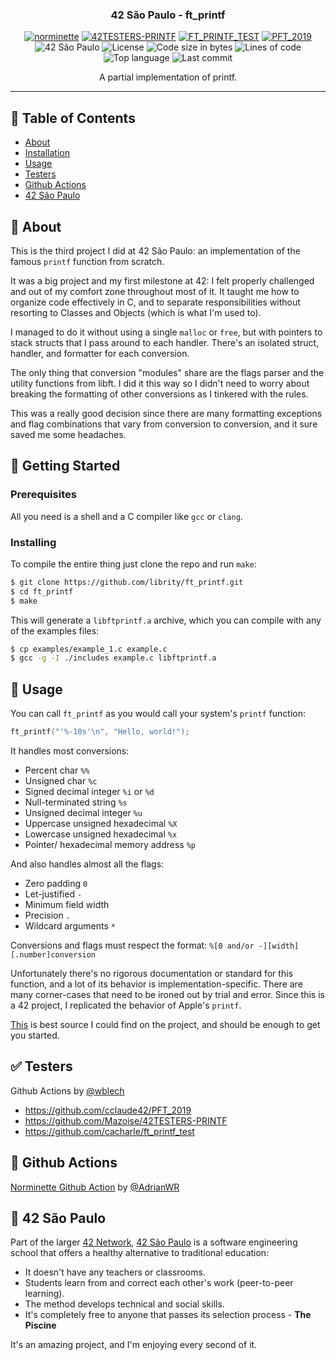 <h3 align="center">42 São Paulo - ft_printf</h3>

<div align="center">

[![norminette](https://github.com/librity/ft_printf/actions/workflows/norminette.yml/badge.svg)](https://github.com/librity/ft_printf/actions/workflows/norminette.yml)
[![42TESTERS-PRINTF](https://github.com/librity/ft_printf/actions/workflows/42TESTERS-PRINTF.yml/badge.svg)](https://github.com/librity/ft_printf/actions/workflows/42TESTERS-PRINTF.yml)
[![FT_PRINTF_TEST](https://github.com/librity/ft_printf/actions/workflows/FT_PRINTF_TEST.yml/badge.svg)](https://github.com/librity/ft_printf/actions/workflows/FT_PRINTF_TEST.yml)
[![PFT_2019](https://github.com/librity/ft_printf/actions/workflows/PFT_2019.yml/badge.svg)](https://github.com/librity/ft_printf/actions/workflows/PFT_2019.yml)
![42 São Paulo](https://img.shields.io/badge/42-SP-1E2952)
![License](https://img.shields.io/github/license/librity/ft_printf?color=yellow)
![Code size in bytes](https://img.shields.io/github/languages/code-size/librity/ft_printf?color=blue)
![Lines of code](https://img.shields.io/tokei/lines/github/librity/ft_printf?color=blueviolet)
![Top language](https://img.shields.io/github/languages/top/librity/ft_printf?color=ff69b4)
![Last commit](https://img.shields.io/github/last-commit/librity/ft_printf?color=orange)

</div>

<p align="center"> A partial implementation of printf.
    <br> 
</p>

---

## 📝 Table of Contents

- [About](#about)
- [Installation](#getting_started)
- [Usage](#usage)
- [Testers](#testers)
- [Github Actions](#github_actions)
- [42 São Paulo](#ft_sp)

## 🧐 About <a name = "about"></a>

This is the third project I did at 42 São Paulo:
an implementation of the famous `printf` function from scratch.

It was a big project and my first milestone at 42:
I felt properly challenged and out of my comfort zone throughout most of it.
It taught me how to organize code effectively in C,
and to separate responsibilities without resorting to
Classes and Objects (which is what I'm used to).

I managed to do it without using a single `malloc` or `free`,
but with pointers to stack structs that I pass around to each handler.
There's an isolated struct, handler, and formatter for each conversion.

The only thing that conversion "modules" share are
the flags parser and the utility functions from libft.
I did it this way so I didn't need to worry about breaking the formatting
of other conversions as I tinkered with the rules.

This was a really good decision since there are many formatting exceptions
and flag combinations that vary from conversion to conversion,
and it sure saved me some headaches.

## 🏁 Getting Started <a name = "getting_started"></a>

### Prerequisites

All you need is a shell and a C compiler like `gcc` or `clang`.

### Installing

To compile the entire thing just clone the repo and run `make`:

```bash
$ git clone https://github.com/librity/ft_printf.git
$ cd ft_printf
$ make
```

This will generate a `libftprintf.a` archive, which you can compile with
any of the examples files:

```bash
$ cp examples/example_1.c example.c
$ gcc -g -I ./includes example.c libftprintf.a
```

## 🎈 Usage <a name="usage"></a>

You can call `ft_printf` as you would call your system's `printf` function:

```c
ft_printf("'%-10s'\n", "Hello, world!");
```

It handles most conversions:

- Percent char `%%`
- Unsigned char `%c`
- Signed decimal integer `%i` or `%d`
- Null-terminated string `%s`
- Unsigned decimal integer `%u`
- Uppercase unsigned hexadecimal `%X`
- Lowercase unsigned hexadecimal `%x`
- Pointer/ hexadecimal memory address `%p`

And also handles almost all the flags:

- Zero padding `0`
- Let-justified `-`
- Minimum field width
- Precision `.`
- Wildcard arguments `*`

Conversions and flags must respect the format:
`%[0 and/or -][width][.number]conversion`

Unfortunately there's no rigorous documentation or standard for this function,
and a lot of its behavior is implementation-specific.
There are many corner-cases that need to be ironed out by trial and error.
Since this is a 42 project, I replicated the behavior of Apple's `printf`.

[This](https://www.cplusplus.com/reference/cstdio/printf/)
is best source I could find on the project,
and should be enough to get you started.

## ✅ Testers <a name = "testers"></a>

Github Actions by [@wblech](https://github.com/wblech/42_github_actions)

- https://github.com/cclaude42/PFT_2019
- https://github.com/Mazoise/42TESTERS-PRINTF
- https://github.com/cacharle/ft_printf_test

## 🐙 Github Actions <a name = "github_actions"></a>

[Norminette Github Action](https://github.com/AdrianWR/libft/blob/master/.github/workflows/norminette.yaml)
by [@AdrianWR](https://github.com/AdrianWR)

## 🏫 42 São Paulo <a name = "ft_sp"></a>

Part of the larger [42 Network](https://www.42.fr/42-network/),
[42 São Paulo](https://www.42sp.org.br/) is a software engineering school
that offers a healthy alternative to traditional education:

- It doesn't have any teachers or classrooms.
- Students learn from and correct each other's work (peer-to-peer learning).
- The method develops technical and social skills.
- It's completely free to anyone that passes its selection process - **The Piscine**

It's an amazing project, and I'm enjoying every second of it.
